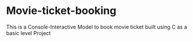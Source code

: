 # Movie-ticket-booking
This is a Console-Interactive Model to book movie ticket built using C as a basic level Project
